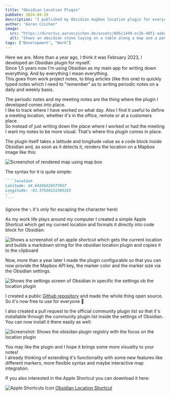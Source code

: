 ```yaml
---
title: "Obsidian Location Plugin"
pubDate: 2024-04-26
description: "I published my Obsidian mapbox location plugin for everyone. Now available in the Obsidian community plugins."
author: "Aaron Czichon"
image:
  src: "https://directus.aaronczichon.de/assets/605c1449-ec1b-48f1-aabc-211487871805.png?quality=70&width=1000"
  alt: "Shows an obsidian stone laying on a table along a map and a pen on paper"
tags: ["Development", "Work"]
---
```


Here we are. More than a year ago, I think it was February 2023, I developed an Obsidian plugin for myself.  
Since 1,5 years now I'm using Obsidian as my main app for writing down everything. And by everything I mean everything.  
This goes from work project notes, to blog articles (like this one) to quickly typed notes which I need to "remember" as to writing periodic notes on a daily and weekly basis.

The periodic notes and my meeting notes are the thing where the plugin I developed comes into place.  
I like to track where I have worked on what day. Also I find it useful to define a meeting location, whether it's in the office, remote or at a customers place.  
So instead of just writing down the place where I worked or had the meeting I want my notes to be more visual. That's where this plugin comes in place.

The plugin itself takes a latitude and longitude value as a code block inside Obsidian and, as soon as it detects it, renders the location on a Mapbox image like this:

![Screenshot of rendered map using map box](https://directus.aaronczichon.de/assets/870c7b67-9332-4c13-9fbd-5af6631faf42.png)

The syntax for it is quite simple:

`````markdown
````location
Latitude: 44.64266326577057
Longitude: -63.57530151565183
\```
````
`````

(ignore the `\` it's only for escaping the character here)

As my work life plays around my computer I created a simple Apple Shortcut which get my current location and formats it directly into code block for Obsidian:

![Shows a screenshot of an apple shortcut which gets the current location and builds a markdown string for the obsidian location plugin and copies it to the clipboard](https://directus.aaronczichon.de/assets/179eddd5-d6d7-4d45-9ce8-baa9e197cf06.png)

Now, more than a year later I made the plugin configurable so that you can now provide the Mapbox API key, the marker color and the marker size via the Obsidian settings.

![Shows the settings screen of Obsidian in specific the settings ob the location plugin](https://directus.aaronczichon.de/assets/7854f8f8-f96f-48f6-a3b3-e0eeb82f27d2.png)

I created a public [Github repository](https://github.com/aaronczichon/obsidian-location-plugin) and made the whole thing open source. So it's now free to use for everyone 🎉

I also created a pull request to the official community plugin list so that it's installable through the community plugin list inside the settings of Obsidian. You can now install it there easily as well:

![Screenshot: Shows the obisidan plugin registry with the focus on the location plugin](https://directus.aaronczichon.de/assets/eadb219f-3cd2-454a-8dc4-047a52841c7b.png)

You may like the plugin and I hope it brings some more visuality to your notes!  
I already thinking of extending it's functionality with some new features like different markers, more flexible syntax and maybe interactive map integration.

If you also interested in the Apple Shortcut you can download it here:

<div class="inline-icon">

![Apple Shortcuts Icon](https://directus.aaronczichon.de/assets/23f8cc21-af0e-45f8-a63a-2da8a2a93475.svg) [Obsidian Location Shortcut](https://www.icloud.com/shortcuts/beacd0d4265d4dbeace00e5639ad76d4)

</div>
